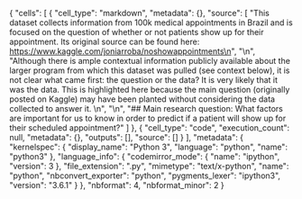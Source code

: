 {
 "cells": [
  {
   "cell_type": "markdown",
   "metadata": {},
   "source": [
    "This dataset collects information from 100k medical appointments in Brazil and is focused on the question of whether or not patients show up for their appointment. Its original source can be found here: https://www.kaggle.com/joniarroba/noshowappointments\n",
    "\n",
    "Although there is ample contextual information publicly available about the larger program from which this dataset was pulled (see context below), it is not clear what came first: the question or the data? It is very likely that it was the data. This is highlighted here because the main question (originally posted on Kaggle) may have been planted without considering the data collected to answer it. \n",
    "\n",
    "## Main research question: What factors are important for us to know in order to predict if a patient will show up for their scheduled appointment?"
   ]
  },
  {
   "cell_type": "code",
   "execution_count": null,
   "metadata": {},
   "outputs": [],
   "source": []
  }
 ],
 "metadata": {
  "kernelspec": {
   "display_name": "Python 3",
   "language": "python",
   "name": "python3"
  },
  "language_info": {
   "codemirror_mode": {
    "name": "ipython",
    "version": 3
   },
   "file_extension": ".py",
   "mimetype": "text/x-python",
   "name": "python",
   "nbconvert_exporter": "python",
   "pygments_lexer": "ipython3",
   "version": "3.6.1"
  }
 },
 "nbformat": 4,
 "nbformat_minor": 2
}
